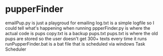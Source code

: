 # pupperFinder

emailPup.py is just a playgroud for emailing
log.txt is a simple logfile so I could tell what's happening when running
ppperFinder.py is where the actual code is
pups copy.txt is a backup pups.txt
pups.txt is where the old pups are stored so the user doesn't get 300+ texts every time it runs
runPupperFinder.bat is a bat file that is scheduled via windows Task Scheduler
